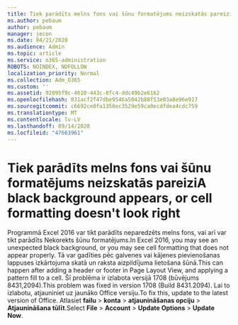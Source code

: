 ```yaml
---
title: Tiek parādīts melns fons vai šūnu formatējums neizskatās pareizi
ms.author: pebaum
author: pebaum
manager: jecon
ms.date: 04/21/2020
ms.audience: Admin
ms.topic: article
ms.service: o365-administration
ROBOTS: NOINDEX, NOFOLLOW
localization_priority: Normal
ms.collection: Adm_O365
ms.custom: ''
ms.assetid: 92095f9c-4610-443c-8fc4-ddc49b2e6162
ms.openlocfilehash: 031acf2f47dbe9546a5042b88f53e03a8e96e917
ms.sourcegitcommit: c6692ce0fa1358ec3529e59ca0ecdfdea4cdc759
ms.translationtype: MT
ms.contentlocale: lv-LV
ms.lasthandoff: 09/14/2020
ms.locfileid: "47663961"
---
```

# <a name="a-black-background-appears-or-cell-formatting-doesnt-look-right"></a><span data-ttu-id="59744-102">Tiek parādīts melns fons vai šūnu formatējums neizskatās pareizi</span><span class="sxs-lookup"><span data-stu-id="59744-102">A black background appears, or cell formatting doesn't look right</span></span>

<span data-ttu-id="59744-103">Programmā Excel 2016 var tikt parādīts neparedzēts melns fons, vai arī var tikt parādīts Nekorekts šūnu formatējums.</span><span class="sxs-lookup"><span data-stu-id="59744-103">In Excel 2016, you may see an unexpected black background, or you may see cell formatting that does not appear properly.</span></span> <span data-ttu-id="59744-104">Tā var gadīties pēc galvenes vai kājenes pievienošanas lappuses izkārtojuma skatā un raksta aizpildījuma lietošana šūnā.</span><span class="sxs-lookup"><span data-stu-id="59744-104">This can happen after adding a header or footer in Page Layout View, and applying a pattern fill to a cell.</span></span> <span data-ttu-id="59744-105">Šī problēma ir izlabota versijā 1708 (būvējums 8431,2094).</span><span class="sxs-lookup"><span data-stu-id="59744-105">This problem was fixed in version 1708 (Build 8431.2094).</span></span> <span data-ttu-id="59744-106">Lai to izlabotu, atjauniniet uz jaunāko Office versiju.</span><span class="sxs-lookup"><span data-stu-id="59744-106">To fix this, update to the latest version of Office.</span></span> <span data-ttu-id="59744-107">Atlasiet **failu** \> **konta** \> **atjaunināšanas opciju** \> **Atjaunināšana tūlīt**.</span><span class="sxs-lookup"><span data-stu-id="59744-107">Select **File** \> **Account** \> **Update Options** \> **Update Now**.</span></span>
  

